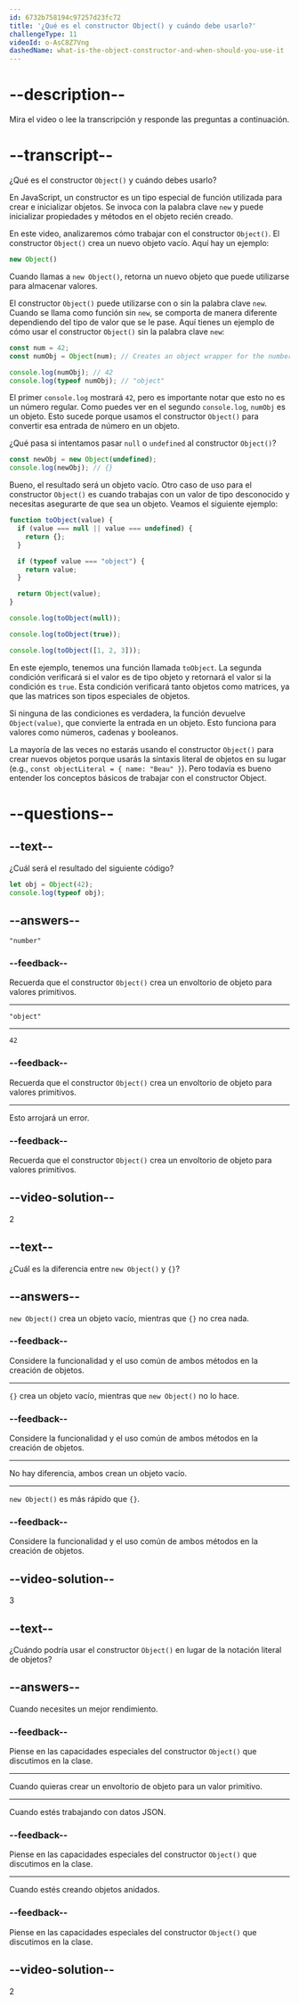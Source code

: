 ```yaml
---
id: 6732b758194c97257d23fc72
title: '¿Qué es el constructor Object() y cuándo debe usarlo?'
challengeType: 11
videoId: o-AsC8Z7Vng
dashedName: what-is-the-object-constructor-and-when-should-you-use-it
---
```


# --description--

Mira el video o lee la transcripción y responde las preguntas a continuación.

# --transcript--

¿Qué es el constructor `Object()` y cuándo debes usarlo?

En JavaScript, un constructor es un tipo especial de función utilizada para crear e inicializar objetos. Se invoca con la palabra clave `new` y puede inicializar propiedades y métodos en el objeto recién creado.

En este video, analizaremos cómo trabajar con el constructor `Object()`. El constructor `Object()` crea un nuevo objeto vacío. Aquí hay un ejemplo:

```js
new Object()
```

Cuando llamas a `new Object()`, retorna un nuevo objeto que puede utilizarse para almacenar valores.

El constructor `Object()` puede utilizarse con o sin la palabra clave `new`. Cuando se llama como función sin `new`, se comporta de manera diferente dependiendo del tipo de valor que se le pase. Aquí tienes un ejemplo de cómo usar el constructor `Object()` sin la palabra clave `new`:

```js
const num = 42;
const numObj = Object(num); // Creates an object wrapper for the number

console.log(numObj); // 42
console.log(typeof numObj); // "object"
```

El primer `console.log` mostrará `42`, pero es importante notar que esto no es un número regular. Como puedes ver en el segundo `console.log`, `numObj` es un objeto.  Esto sucede porque usamos el constructor `Object()` para convertir esa entrada de número en un objeto.

¿Qué pasa si intentamos pasar `null` o `undefined` al constructor `Object()`?

```js
const newObj = new Object(undefined);
console.log(newObj); // {}
```

Bueno, el resultado será un objeto vacío. Otro caso de uso para el constructor `Object()` es cuando trabajas con un valor de tipo desconocido y necesitas asegurarte de que sea un objeto. Veamos el siguiente ejemplo:

```js
function toObject(value) {
  if (value === null || value === undefined) {
    return {};
  }

  if (typeof value === "object") {
    return value;
  }

  return Object(value);
}

console.log(toObject(null));

console.log(toObject(true));

console.log(toObject([1, 2, 3]));
```

En este ejemplo, tenemos una función llamada `toObject`. La segunda condición verificará si el valor es de tipo objeto y retornará el valor si la condición es `true`. Esta condición verificará tanto objetos como matrices, ya que las matrices son tipos especiales de objetos.

Si ninguna de las condiciones es verdadera, la función devuelve `Object(value)`, que convierte la entrada en un objeto. Esto funciona para valores como números, cadenas y booleanos.

La mayoría de las veces no estarás usando el constructor `Object()` para crear nuevos objetos porque usarás la sintaxis literal de objetos en su lugar (e.g., `const objectLiteral = { name: "Beau" }`). Pero todavía es bueno entender los conceptos básicos de trabajar con el constructor Object.

# --questions--

## --text--

¿Cuál será el resultado del siguiente código?

```js
let obj = Object(42);
console.log(typeof obj);
```

## --answers--

`"number"`

### --feedback--

Recuerda que el constructor `Object()` crea un envoltorio de objeto para valores primitivos.

---

`"object"`

---

`42`

### --feedback--

Recuerda que el constructor `Object()` crea un envoltorio de objeto para valores primitivos.

---

Esto arrojará un error.

### --feedback--

Recuerda que el constructor `Object()` crea un envoltorio de objeto para valores primitivos.

## --video-solution--

2

## --text--

¿Cuál es la diferencia entre `new Object()` y `{}`?

## --answers--

`new Object()` crea un objeto vacío, mientras que `{}` no crea nada.

### --feedback--

Considere la funcionalidad y el uso común de ambos métodos en la creación de objetos.

---

`{}` crea un objeto vacío, mientras que `new Object()` no lo hace.

### --feedback--

Considere la funcionalidad y el uso común de ambos métodos en la creación de objetos.

---

No hay diferencia, ambos crean un objeto vacío.

---

`new Object()` es más rápido que `{}`.

### --feedback--

Considere la funcionalidad y el uso común de ambos métodos en la creación de objetos.

## --video-solution--

3

## --text--

¿Cuándo podría usar el constructor `Object()` en lugar de la notación literal de objetos?

## --answers--

Cuando necesites un mejor rendimiento.

### --feedback--

Piense en las capacidades especiales del constructor `Object()` que discutimos en la clase.

---

Cuando quieras crear un envoltorio de objeto para un valor primitivo.

---

Cuando estés trabajando con datos JSON.

### --feedback--

Piense en las capacidades especiales del constructor `Object()` que discutimos en la clase.

---

Cuando estés creando objetos anidados.

### --feedback--

Piense en las capacidades especiales del constructor `Object()` que discutimos en la clase.

## --video-solution--

2
